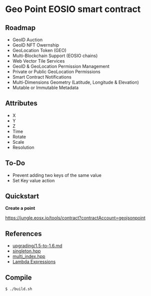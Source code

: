 # Geo Point EOSIO smart contract

## Roadmap

- GeoID Auction
- GeoID NFT Owernship
- GeoLocation Token (GEO)
- Multi-Blockchain Support (EOSIO chains)
- Web Vector Tile Services
- GeoID & GeoLocation Permission Management
- Private or Public GeoLocation Permissions
- Smart Contract Notifications
- Multi-Dimensions Geometry (Latitude, Longitude & Elevation)
- Mutable or Immutable Metadata

## Attributes

- X
- Y
- Z
- Time
- Rotate
- Scale
- Resolution

## To-Do

- Prevent adding two keys of the same value
- Set Key value action

## Quickstart

**Create a point**

https://jungle.eosx.io/tools/contract?contractAccount=geojsonpoint

## References

- [upgrading/1.5-to-1.6.md](https://github.com/EOSIO/eosio.cdt/blob/master/docs/upgrading/1.5-to-1.6.md)
- [singleton.hpp](https://github.com/EOSIO/eosio.cdt/blob/master/libraries/eosiolib/singleton.hpp)
- [multi_index.hpp](https://github.com/EOSIO/eosio.cdt/blob/master/libraries/eosiolib/multi_index.hpp)
- [Lambda Expressions](https://cmichel.io/cpp-guide-for-eos-development-iterators-lambda-expressions/)

## Compile

```bash
$ ./build.sh
```
